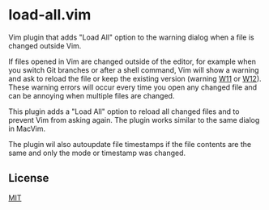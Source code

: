# load-all.vim

Vim plugin that adds "Load All" option to the warning dialog when a file is changed outside Vim.

If files opened in Vim are changed outside of the editor, for example when you switch Git branches
or after a shell command, Vim will show a warning and ask to reload the file or keep the existing
version (warning [W11](https://neovim.io/doc/user/message.html#W11) or
[W12](https://neovim.io/doc/user/message.html#W12)). These warning errors will occur every time you
open any changed file and can be annoying when multiple files are changed.

This plugin adds a "Load All" option to reload all changed files and to prevent Vim from asking
again. The plugin works similar to the same dialog in MacVim.

The plugin wil also autoupdate file timestamps if the file contents are the same and only the mode
or timestamp was changed.

## License

[MIT](./LICENSE)
